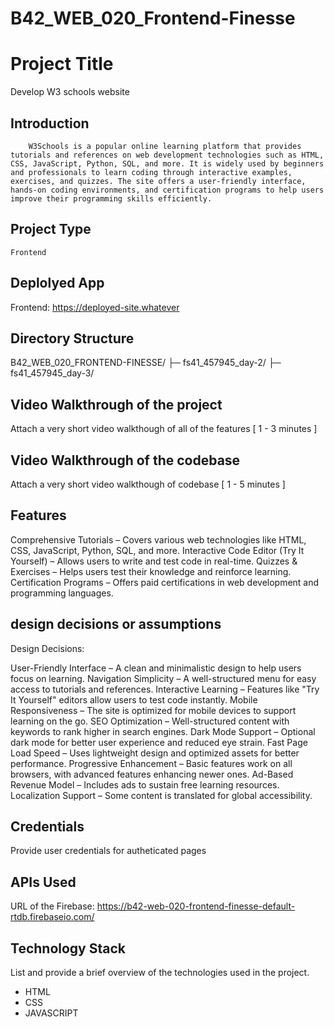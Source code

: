 # B42_WEB_020_Frontend-Finesse

# Project Title
 Develop W3 schools website
## Introduction
        W3Schools is a popular online learning platform that provides tutorials and references on web development technologies such as HTML, CSS, JavaScript, Python, SQL, and more. It is widely used by beginners and professionals to learn coding through interactive examples, exercises, and quizzes. The site offers a user-friendly interface, hands-on coding environments, and certification programs to help users improve their programming skills efficiently.

## Project Type
    Frontend 

## Deplolyed App
Frontend: https://deployed-site.whatever

## Directory Structure
B42_WEB_020_FRONTEND-FINESSE/
├─ fs41_457945_day-2/
├─ fs41_457945_day-3/


## Video Walkthrough of the project
Attach a very short video walkthough of all of the features [ 1 - 3 minutes ]

## Video Walkthrough of the codebase
Attach a very short video walkthough of codebase [ 1 - 5 minutes ]

## Features
Comprehensive Tutorials – Covers various web technologies like HTML, CSS, JavaScript, Python, SQL, and more.
Interactive Code Editor (Try It Yourself) – Allows users to write and test code in real-time.
Quizzes & Exercises – Helps users test their knowledge and reinforce learning.
Certification Programs – Offers paid certifications in web development and programming languages.

## design decisions or assumptions

Design Decisions:

User-Friendly Interface – A clean and minimalistic design to help users focus on learning.
Navigation Simplicity – A well-structured menu for easy access to tutorials and references.
Interactive Learning – Features like "Try It Yourself" editors allow users to test code instantly.
Mobile Responsiveness – The site is optimized for mobile devices to support learning on the go.
SEO Optimization – Well-structured content with keywords to rank higher in search engines.
Dark Mode Support – Optional dark mode for better user experience and reduced eye strain.
Fast Page Load Speed – Uses lightweight design and optimized assets for better performance.
Progressive Enhancement – Basic features work on all browsers, with advanced features enhancing newer ones.
Ad-Based Revenue Model – Includes ads to sustain free learning resources.
Localization Support – Some content is translated for global accessibility.


## Credentials
Provide user credentials for autheticated pages

## APIs Used

URL of the Firebase:
https://b42-web-020-frontend-finesse-default-rtdb.firebaseio.com/


## Technology Stack
List and provide a brief overview of the technologies used in the project.

- HTML
- CSS
- JAVASCRIPT